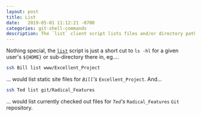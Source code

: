 ```yaml
---
layout: post
title: List
date:   2019-05-01 11:12:21 -0700
categories: git-shell-commands
description: The `list` client script lists files and/or directory paths under `${HOME}`.
---
```



Nothing special, the [`list`][source_master__list] script is just a short cut to `ls -hl` for a given user's `${HOME}` or sub-directory there in, eg....


```bash
ssh Bill list www/Excellent_Project
```


... would list static site files for _`Bill`'s_ `Excellent_Project`. And...


```bash
ssh Ted list git/Radical_Features
```


... would list currently checked out files for _`Ted`'s_ `Radical_Features` `Git` repository.


[source_master__list]: https://github.com/git-utilities/git-shell-commands/blob/master/list
